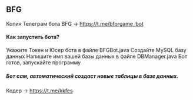 ## BFG

Копия Телеграм бота BFG -> https://t.me/bforgame_bot

#### Как запустить бота?
Укажите Токен и Юсер бота в файле BFGBot.java
Создайте MySQL базу данных
Напишите имя вашей базы данных в файле DBManager.java
Бот готов, запускайте программу

##### Бот сам, автоматический создаст новые таблицы в базе данных.


Кодер -> https://t.me/kkfes
